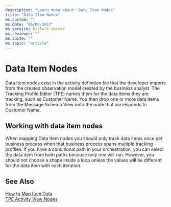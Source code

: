 ```yaml
---
description: "Learn more about: Data Item Nodes"
title: "Data Item Nodes"
ms.custom: ""
ms.date: "06/08/2017"
ms.service: biztalk-server
ms.reviewer: ""
ms.suite: ""
ms.topic: "article"
---
```

# Data Item Nodes
Data Item nodes exist in the activity definition file that the developer imports from the created observation model created by the business analyst. The Tracking Profile Editor (TPE) names them for the data items they are tracking, such as Customer Name. You then drop one or more data items from the Message Schema View onto the node that corresponds to Customer Name.  
  
## Working with data item nodes  
 When mapping Data Item nodes you should only track data items once per business process when that business process spans multiple tracking profiles. If you have a conditional path in your orchestration, you can select the data item from both paths because only one will run. However, you should not choose a shape inside a loop unless the values will be different for the data item with each iteration.  
  
## See Also  
 [How to Map Item Data](../core/how-to-map-item-data.md)   
 [TPE Activity View Nodes](../core/tpe-activity-view-nodes.md)
